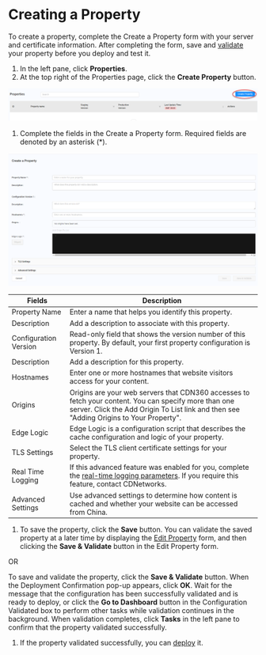 # Creating a Property

To create a property, complete the Create a Property form with your server and certificate information. After completing the form, save and [validate](<Validating Properties.htm>) your property before you deploy and test it.

1. In the left pane, click **Properties**.
2. At the top right of the Properties page, click the **Create Property** button. 

![null](<../Resources/Images/Create Property.png>)

1. Complete the fields in the Create a Property form. Required fields are denoted by an asterisk (\*).

![null](<../Resources/Images/Create a Property.png>)

| **Fields**        | **Description** |
| ----------------- | --------------- |
| Property Name | Enter a name that helps you identify this property.|
| Description | Add a description to associate with this property.|
| Configuration Version | Read-only field that shows the version number of this property. By default, your first property configuration is Version 1.|
| Description | Add a description for this property.|
| Hostnames | Enter one or more hostnames that website visitors access for your content.|
| Origins | Origins are your web servers that CDN360 accesses to fetch your content. You can specify more than one server. Click the Add Origin To List link and then see "Adding Origins to Your Property". |
| Edge Logic | Edge Logic is a configuration script that describes the cache configuration and logic of your property.|
| TLS Settings | Select the TLS client certificate settings for your property.|
| Real Time Logging | If this advanced feature was enabled for you, complete the [real-time logging parameters](<Real Time Logging.htm>). If you require this feature, contact CDNetworks.|
| Advanced Settings | Use advanced settings to determine how content is cached and whether your website can be accessed from China.|

1. To save the property, click the **Save** button. You can validate the saved property at a later time by displaying the [Edit Property](<Editing Properties.htm>) form, and then clicking the **Save & Validate** button in the Edit Property form.<br>

OR

To save and validate the property, click the **Save & Validate** button. When the Deployment Confirmation pop-up appears, click **OK**. Wait for the message that the configuration has been successfully validated and is ready to deploy, or click the **Go to Dashboard** button in the Configuration Validated box to perform other tasks while validation continues in the background. When validation completes, click **Tasks** in the left pane to confirm that the property validated successfully.

1. If the property validated successfully, you can [deploy](<Deploying Your Property.htm>) it.


